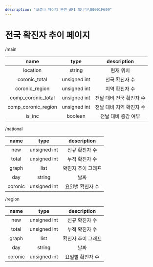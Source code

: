 ```yaml
---
description: "코로나 페이지 관련 API 입니다\U0001F609"
---
```


# 전국 확진자 추이 페이지

/main

| name | type | description |
| :---: | :---: | :---: |
| location | string | 현재 위치 |
| coronic\_total | unsigned int | 전국 확진자 수 |
| coronic\_region | unsigned int | 지역 확진자 수 |
| comp\_coronic\_total | unsigned int | 전날 대비 전국 확진자 수 |
| comp\_coronic\_region | unsigned int | 전날 대비 지역 확진자 수 |
| is\_inc | boolean | 전날 대비 증감 여부 |

/national

| name | type | description |
| :---: | :---: | :---: |
| new | unsigned int | 신규 확진자 수 |
| total | unsigned int | 누적 확진자 수 |
| graph | list | 확진자 추이 그래프 |
| day | string | 날짜 |
| coronic | unsigned int | 요일별 확진자 수 |

/region

| name | type | description |
| :---: | :---: | :---: |
| new | unsigned int | 신규 확진자 수 |
| total | unsigned int | 누적 확진자 수 |
| graph | list | 확진자 추이 그래프 |
| day | string | 날짜 |
| coronic | unsigned int | 요일별 확진자 수 |

